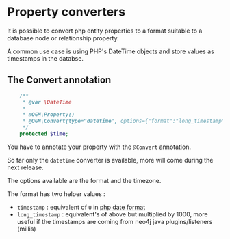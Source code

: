 # Property converters

It is possible to convert php entity properties to a format suitable to a database node or relationship property.

A common use case is using PHP's DateTime objects and store values as timestamps in the databse.

## The Convert annotation

```php
    /**
     * @var \DateTime
     *
     * @OGM\Property()
     * @OGM\Convert(type="datetime", options={"format":"long_timestamp"})
     */
    protected $time;
```

You have to annotate your property with the `@Convert` annotation.

So far only the `datetime` converter is available, more will come during the next release.

The options available are the format and the timezone.

The format has two helper values :

* `timestamp` : equivalent of `U` in [php date format](https://secure.php.net/manual/fr/datetime.createfromformat.php)
* `long_timestamp` : equivalent's of above but multiplied by 1000, more useful if the timestamps are coming from neo4j java plugins/listeners (millis)

